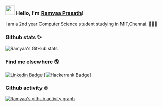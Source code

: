 ### <img src="https://media.giphy.com/media/hvRJCLFzcasrR4ia7z/giphy.gif" width="30px"> Hello, I'm [Ramyaa Prasath](https://github.com/ramyaaprasath)!

I am a 2nd year Computer Science student studying in MIT,Chennai. 👩🏻‍💻

### Github stats ✨

![Ramyaa's GitHub stats](https://github-readme-stats.vercel.app/api?username=ramyaaprasath&show_icons=true&theme=react)

### Find me elsewhere 🌎

[![Linkedin Badge](https://img.shields.io/badge/-LinkedIn-blue?style=flat-square&logo=Linkedin&logoColor=white&link=https://www.linkedin.com/in/ramyaa-prasath-5b85a91a3/)](https://www.linkedin.com/in/ramyaa-prasath-5b85a91a3/)
[![Hackerrank Badge](https://img.shields.io/badge/-Hackerrank-2EC866?style=for-the-badge&logo=HackerRank&logoColor=white&link=https://www.hackerrank.com/ramyaaprasath13?hr_r=1/)]


### Github activity 🔥

[![Ramyaa's github activity graph](https://activity-graph.herokuapp.com/graph?username=ramyaaprasath&theme=react-dark)](https://github.com/ramyaaprasath/github-readme-activity-graph)


